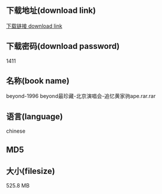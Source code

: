 ## 下载地址(download link)
[下载链接 download link](https://voluble-croquembouche-d321dc.netlify.app/?s=beyond-1996+beyond%E6%9C%80%E7%8F%8D%E8%97%8F-%E5%8C%97%E4%BA%AC%E6%BC%94%E5%94%B1%E4%BC%9A-%E8%BF%BD%E5%BF%86%E9%BB%84%E5%AE%B6%E9%A9%B9ape.rar)

## 下载密码(download password)
1411

## 名称(book name)
beyond-1996 beyond最珍藏-北京演唱会-追忆黄家驹ape.rar.rar

## 语言(language)
chinese

## MD5


## 大小(filesize)
525.8 MB
